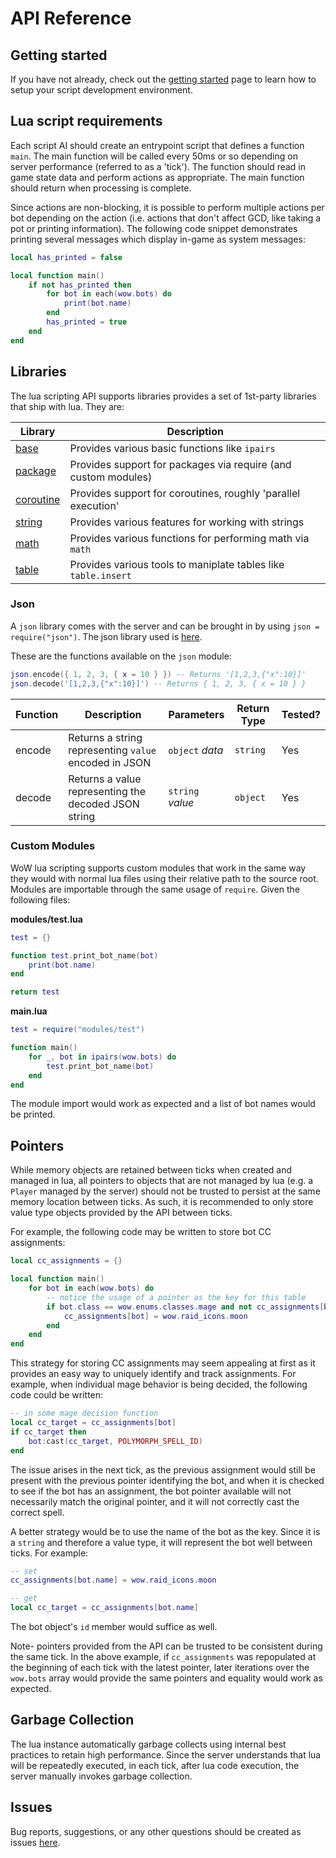 # API Reference

## Getting started

If you have not already, check out the [getting started](getting_started_client) page to learn how to setup your script development environment.

## Lua script requirements

Each script AI should create an entrypoint script that defines a function `main`. The main function will be called every 50ms or so depending on server performance (referred to as a 'tick'). The function should read in game state data and perform actions as appropriate. The main function should return when processing is complete.

Since actions are non-blocking, it is possible to perform multiple actions per bot depending on the action (i.e. actions that don't affect GCD, like taking a pot or printing information). The following code snippet demonstrates printing several messages which display in-game as system messages:

```lua
local has_printed = false

local function main()
    if not has_printed then
        for bot in each(wow.bots) do
            print(bot.name)
        end
        has_printed = true
    end
end
```

## Libraries

The lua scripting API supports libraries provides a set of 1st-party libraries that ship with lua. They are:

| Library                                                     | Description                                                    |
| ----------------------------------------------------------- | -------------------------------------------------------------- |
| [base](https://www.lua.org/manual/5.4/manual.html#6.1)      | Provides various basic functions like `ipairs`                 |
| [package](https://www.lua.org/manual/5.4/manual.html#6.3)   | Provides support for packages via require (and custom modules) |
| [coroutine](https://www.lua.org/manual/5.4/manual.html#6.2) | Provides support for coroutines, roughly 'parallel execution'  |
| [string](https://www.lua.org/manual/5.4/manual.html#6.4)    | Provides various features for working with strings             |
| [math](https://www.lua.org/manual/5.4/manual.html#6.7)      | Provides various functions for performing math via `math`      |
| [table](https://www.lua.org/manual/5.4/manual.html#6.6)     | Provides various tools to maniplate tables like `table.insert` |

### Json

A `json` library comes with the server and can be brought in by using `json = require("json")`. The json library used is [here](https://github.com/rxi/json.lua).

These are the functions available on the `json` module:

```lua
json.encode({ 1, 2, 3, { x = 10 } }) -- Returns '[1,2,3,{"x":10}]'
json.decode('[1,2,3,{"x":10}]') -- Returns { 1, 2, 3, { x = 10 } }
```

| Function | Description                                           | Parameters       | Return Type | Tested? |
| -------- | ----------------------------------------------------- | ---------------- | ----------- | ------- |
| encode   | Returns a string representing `value` encoded in JSON | `object` _data_  | `string`    | Yes     |
| decode   | Returns a value representing the decoded JSON string  | `string` _value_ | `object`    | Yes     |

### Custom Modules

WoW lua scripting supports custom modules that work in the same way they would with normal lua files using their relative path to the source root. Modules are importable through the same usage of `require`. Given the following files:

**modules/test.lua**

```lua
test = {}

function test.print_bot_name(bot)
    print(bot.name)
end

return test
```

**main.lua**

```lua
test = require("modules/test")

function main()
    for _, bot in ipairs(wow.bots) do
        test.print_bot_name(bot)
    end
end
```

The module import would work as expected and a list of bot names would be printed.

## Pointers

While memory objects are retained between ticks when created and managed in lua, all pointers to objects that are not managed by lua (e.g. a `Player` managed by the server) should not be trusted to persist at the same memory location between ticks. As such, it is recommended to only store value type objects provided by the API between ticks.

For example, the following code may be written to store bot CC assignments:

```lua
local cc_assignments = {}

local function main()
    for bot in each(wow.bots) do
        -- notice the usage of a pointer as the key for this table
        if bot.class == wow.enums.classes.mage and not cc_assignments[bot] then
            cc_assignments[bot] = wow.raid_icons.moon
        end
    end
end
```

This strategy for storing CC assignments may seem appealing at first as it provides an easy way to uniquely identify and track assignments. For example, when individual mage behavior is being decided, the following code could be written:

```lua
-- in some mage decision function
local cc_target = cc_assignments[bot]
if cc_target then
    bot:cast(cc_target, POLYMORPH_SPELL_ID)
end
```

The issue arises in the next tick, as the previous assignment would still be present with the previous pointer identifying the bot, and when it is checked to see if the bot has an assignment, the bot pointer available will not necessarily match the original pointer, and it will not correctly cast the correct spell.

A better strategy would be to use the name of the bot as the key. Since it is a `string` and therefore a value type, it will represent the bot well between ticks. For example:

```lua
-- set
cc_assignments[bot.name] = wow.raid_icons.moon

-- get
local cc_target = cc_assignments[bot.name]
```

The bot object's `id` member would suffice as well.

Note- pointers provided from the API can be trusted to be consistent during the same tick. In the above example, if `cc_assignments` was repopulated at the beginning of each tick with the latest pointer, later iterations over the `wow.bots` array would provide the same pointers and equality would work as expected.

## Garbage Collection

The lua instance automatically garbage collects using internal best practices to retain high performance. Since the server understands that lua will be repeatedly executed, in each tick, after lua code execution, the server manually invokes garbage collection.

## Issues

Bug reports, suggestions, or any other questions should be created as issues [here](https://github.com/nate123456/mangos-lua/issues).
